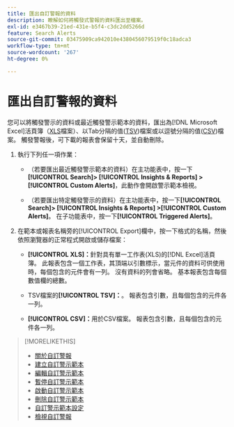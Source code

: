 ```yaml
---
title: 匯出自訂警報的資料
description: 瞭解如何將觸發式警報的資料匯出至檔案。
exl-id: e3467b39-21ed-431e-b5f4-c3dc2dd5266d
feature: Search Alerts
source-git-commit: 03475909ca942010e4380456079519f0c18adca3
workflow-type: tm+mt
source-wordcount: '267'
ht-degree: 0%

---
```


# 匯出自訂警報的資料

您可以將觸發警示的資料或最近觸發警示範本的資料，匯出為[!DNL Microsoft Excel]活頁簿（[XLS](/help/search-social-commerce/glossary.md#w-x)檔案）、以Tab分隔的值([TSV](/help/search-social-commerce/glossary.md#s-t))檔案或以逗號分隔的值([CSV](/help/search-social-commerce/glossary.md#c-d))檔案。 觸發警報後，可下載的報表會保留十天，並自動刪除。

1. 執行下列任一項作業：

   * （若要匯出最近觸發警示範本的資料）在主功能表中，按一下&#x200B;**[!UICONTROL Search]> [!UICONTROL Insights & Reports] >[!UICONTROL Custom Alerts]**，此動作會開啟警示範本檢視。

   * （若要匯出特定觸發警示的資料）在主功能表中，按一下&#x200B;**[!UICONTROL Search]> [!UICONTROL Insights & Reports] >[!UICONTROL Custom Alerts]**。 在子功能表中，按一下&#x200B;**[!UICONTROL Triggered Alerts]**。

1. 在範本或報表名稱旁的[!UICONTROL Export]欄中，按一下格式的名稱，然後依照瀏覽器的正常程式開啟或儲存檔案：

   * **[!UICONTROL XLS]：**&#x200B;針對具有單一工作表(XLS)的[!DNL Excel]活頁簿。 此報表包含一個工作表，其頂端以引數標示，當元件的資料可供使用時，每個包含的元件會有一列。 沒有資料的列會省略。 基本報表包含每個數值欄的總數。

   * TSV檔案的&#x200B;**[!UICONTROL TSV]：**。 報表包含引數，且每個包含的元件各一列。

   * **[!UICONTROL CSV]：**&#x200B;用於CSV檔案。 報表包含引數，且每個包含的元件各一列。

>[!MORELIKETHIS]
>
>* [關於自訂警報](alert-about.md)
>* [建立自訂警示範本](alert-template-create.md)
>* [編輯自訂警示範本](alert-template-edit.md)
>* [暫停自訂警示範本](alert-template-pause.md)
>* [啟動自訂警示範本](alert-template-activate.md)
>* [刪除自訂警示範本](alert-template-delete.md)
>* [自訂警示範本設定](alert-template-settings.md)
>* [檢視自訂警報](alert-view.md)

